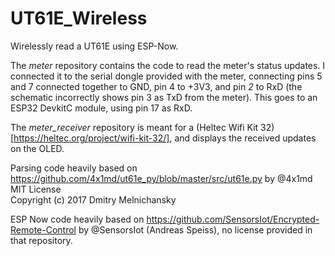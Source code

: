 # UT61E_Wireless
Wirelessly read a UT61E using ESP-Now.

The *meter* repository contains the code to read the meter's status updates. I connected it to the serial dongle provided with the meter, connecting pins 5 and 7 connected together to GND, pin 4 to +3V3, and pin _2_ to RxD (the schematic incorrectly shows pin 3 as TxD from the meter). This goes to an ESP32 DevkitC module, using pin 17 as RxD.

The *meter_receiver* repository is meant for a (Heltec Wifi Kit 32)[https://heltec.org/project/wifi-kit-32/], and displays the received updates on the OLED.


Parsing code heavily based on https://github.com/4x1md/ut61e_py/blob/master/src/ut61e.py by @4x1md<br/>
MIT License<br/>
Copyright (c) 2017 Dmitry Melnichansky

ESP Now code heavily based on https://github.com/SensorsIot/Encrypted-Remote-Control by @SensorsIot (Andreas Speiss), no license provided in that repository.
